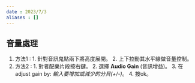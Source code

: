 ```yaml
---
date : 2023/7/3
aliases : []
---
```


## 音量處理
1. 方法1 :
		1. 針對音訊鬼點兩下將高度展開。
		2. 上下拉動其水平線做音量控制。
2. 方法2 :
		1. 對者配樂片段按右鍵。
		2. 選擇  **Audio Gain** (音訊增益)。
		3. 在 adjust gain by: *輸入要增加或減少的分貝(+/-)*。
		4. 按ok。